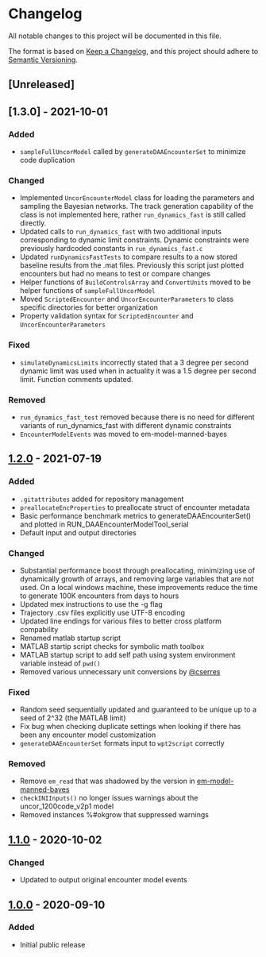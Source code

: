 # Changelog

All notable changes to this project will be documented in this file.

The format is based on [Keep a Changelog](https://keepachangelog.com/en/1.0.0/),
and this project should adhere to [Semantic Versioning](https://semver.org/spec/v2.0.0.html).

## [Unreleased]

## [1.3.0] - 2021-10-01

### Added

- `sampleFullUncorModel` called by `generateDAAEncounterSet` to minimize code duplication

### Changed

- Implemented `UncorEncounterModel` class for loading the parameters and sampling the Bayesian networks. The track generation capability of the class is not implemented here, rather `run_dynamics_fast` is still called directly.
- Updated calls to `run_dynamics_fast` with two additional inputs corresponding to dynamic limit constraints. Dynamic constraints were previously hardcoded constants in `run_dynamics_fast.c`
- Updated `runDynamicsFastTests` to compare results to a now stored baseline results from the .mat files. Previously this script just plotted encounters but had no means to test or compare changes
- Helper functions of `BuildControlsArray` and `ConvertUnits` moved to be helper functions of `sampleFullUncorModel`
- Moved `ScriptedEncounter` and `UncorEncounterParameters` to class specific directories for better organization
- Property validation syntax for `ScriptedEncounter` and `UncorEncounterParameters`

### Fixed

- `simulateDynamicsLimits` incorrectly stated that a 3 degree per second dynamic limit was used when in actuality it was a 1.5 degree per second limit. Function comments updated.

### Removed

- `run_dynamics_fast_test` removed because there is no need for different variants of run_dynamics_fast with different dynamic constraints
- `EncounterModelEvents` was moved to em-model-manned-bayes

## [1.2.0] - 2021-07-19

### Added

- `.gitattributes` added for repository management
- `preallocateEncProperties` to preallocate struct of encounter metadata
- Basic performance benchmark metrics to generateDAAEncounterSet() and plotted in RUN_DAAEncounterModelTool_serial
- Default input and output directories

### Changed

- Substantial performance boost through preallocating, minimizing use of dynamically growth of arrays, and removing large variables that are not used. On a local windows machine, these improvements reduce the time to generate 100K encounters from days to hours
- Updated mex instructions to use the -g flag
- Trajectory .csv files explicitly use UTF-8 encoding
- Updated line endings for various files to better cross platform compability 
- Renamed matlab startup script
- MATLAB startip script checks for symbolic math toolbox
- MATLAB startup script to add self path using system environment variable instead of `pwd()`
- Removed various unnecessary unit conversions by [@cserres](https://github.com/cserres)

### Fixed

- Random seed sequentially updated and guaranteed to be unique up to a seed of 2^32 (the MATLAB limit)
- Fix bug when checking duplicate settings when looking if there has been any encounter model customization
- `generateDAAEncounterSet` formats input to `wpt2script` correctly

### Removed

- Remove `em_read` that was shadowed by the version in [em-model-manned-bayes](https://github.com/airspace-Encounter-Models/em-model-manned-bayes)
- `checkINIInputs()` no longer issues warnings about the uncor_1200code_v2p1 model
- Removed instances %#okgrow that suppressed warnings

## [1.1.0] - 2020-10-02

### Changed

- Updated to output original encounter model events

## [1.0.0] - 2020-09-10

### Added

- Initial public release

[1.2.0]: https://github.com/Airspace-Encounter-Models/em-pairing-uncor-importancesampling/releases/tag/v1.2
[1.1.0]: https://github.com/Airspace-Encounter-Models/em-pairing-uncor-importancesampling/releases/tag/v1.1
[1.0.0]: https://github.com/Airspace-Encounter-Models/em-pairing-uncor-importancesampling/releases/tag/v1.0
